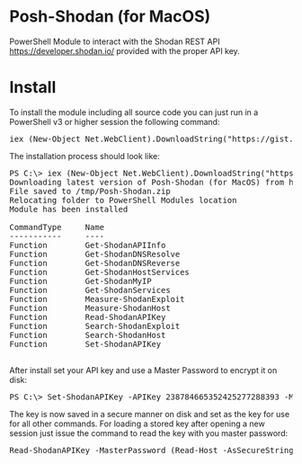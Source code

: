 Posh-Shodan (for MacOS)
===========

PowerShell Module to interact with the Shodan REST API https://developer.shodan.io/ provided with the proper API key. 

# Install
To install the module including all source code you can just run in a PowerShell v3 or higher session the following command:
<pre>
iex (New-Object Net.WebClient).DownloadString("https://gist.githubusercontent.com/mahatah/e72cd157ecfbb5c23d36e1140ff38c20/raw/71f6d2ba428e9e4c72db68a039ddd10a1086b202/PoshShodanInstallMacOS.ps1")
</pre>

The installation process should look like:
<pre>
PS C:\> iex (New-Object Net.WebClient).DownloadString("https://gist.githubusercontent.com/mahatah/e72cd157ecfbb5c23d36e1140ff38c20/raw/71f6d2ba428e9e4c72db68a039ddd10a1086b202/PoshShodanInstallMacOS.ps1")
Downloading latest version of Posh-Shodan (for MacOS) from https://github.com/mahatah/Posh-Shodan/archive/master.zip
File saved to /tmp/Posh-Shodan.zip
Relocating folder to PowerShell Modules location
Module has been installed

CommandType     Name                                               ModuleName
-----------     ----                                               ----------
Function        Get-ShodanAPIInfo                                  Posh-Shodan
Function        Get-ShodanDNSResolve                               Posh-Shodan
Function        Get-ShodanDNSReverse                               Posh-Shodan
Function        Get-ShodanHostServices                             Posh-Shodan
Function        Get-ShodanMyIP                                     Posh-Shodan
Function        Get-ShodanServices                                 Posh-Shodan
Function        Measure-ShodanExploit                              Posh-Shodan
Function        Measure-ShodanHost                                 Posh-Shodan
Function        Read-ShodanAPIKey                                  Posh-Shodan
Function        Search-ShodanExploit                               Posh-Shodan
Function        Search-ShodanHost                                  Posh-Shodan
Function        Set-ShodanAPIKey                                   Posh-Shodan

</pre>

After install set your API key and use a Master Password to encrypt it on disk:
<pre>
PS C:\> Set-ShodanAPIKey -APIKey 238784665352425277288393 -MasterPassword (Read-Host -AsSecureString)
</pre>
The key is now saved in a secure manner on disk and set as the key for use for all other commands.
For loading a stored key after opening a new session just issue the command to read the key with you master password:
<pre>
Read-ShodanAPIKey -MasterPassword (Read-Host -AsSecureString)
</pre>
